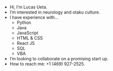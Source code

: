 - Hi, I’m Lucas Ueta.
- I’m interested in neurology and otaku culture.
- I have experience with...
  - Python
  - Java
  - JavaScript
  - HTML & CSS
  - React JS
  - SQL
  - VBA 
- I’m looking to collaborate on a promising start up.
- How to reach me: +1 (469) 927-2525.

<!---
tadahiroueta/tadahiroueta is a ✨ special ✨ repository because its `README.md` (this file) appears on your GitHub profile.
You can click the Preview link to take a look at your changes.
--->
